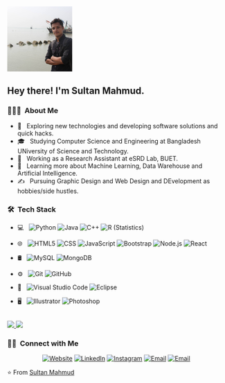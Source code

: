 <img src="https://github.com/smnayan/cste11batch/blob/master/nayan.jpg" height=150>

<h2> Hey there! I'm Sultan Mahmud.</h2>

<h3> 👨🏻‍💻 &nbsp;About Me </h3>

- 🤔 &nbsp; Exploring new technologies and developing software solutions and quick hacks.
- 🎓 &nbsp; Studying Computer Science and Engineering at Bangladesh UNiversity of Science and Technology.
- 💼 &nbsp; Working as a Research Assistant at eSRD Lab, BUET.
- 🌱 &nbsp; Learning more about Machine Learning, Data Warehouse and Artificial Intelligence.
- ✍️ &nbsp; Pursuing Graphic Design and Web Design and DEvelopment as hobbies/side hustles.

<h3> 🛠 &nbsp;Tech Stack</h3>

- 💻 &nbsp;
  ![Python](https://img.shields.io/badge/-Python-333333?style=flat&logo=python)
  ![Java](https://img.shields.io/badge/-Java-333333?style=flat&logo=Java&logoColor=007396)
  ![C++](https://img.shields.io/badge/-C++-333333?style=flat&logo=C%2B%2B&logoColor=00599C)
  ![R (Statistics)](https://img.shields.io/badge/-R-333333?style=flat&logo=R&logoColor=276DC3)
- 🌐 &nbsp;
  ![HTML5](https://img.shields.io/badge/-HTML5-333333?style=flat&logo=HTML5)
  ![CSS](https://img.shields.io/badge/-CSS-333333?style=flat&logo=CSS3&logoColor=1572B6)
  ![JavaScript](https://img.shields.io/badge/-JavaScript-333333?style=flat&logo=javascript)
  ![Bootstrap](https://img.shields.io/badge/-Bootstrap-333333?style=flat&logo=bootstrap&logoColor=563D7C)
  ![Node.js](https://img.shields.io/badge/-Node.js-333333?style=flat&logo=node.js)
  ![React](https://img.shields.io/badge/-React-333333?style=flat&logo=react)
- 🛢 &nbsp;
  ![MySQL](https://img.shields.io/badge/-MySQL-333333?style=flat&logo=mysql)
  ![MongoDB](https://img.shields.io/badge/-MongoDB-333333?style=flat&logo=mongodb)
- ⚙️ &nbsp;
  ![Git](https://img.shields.io/badge/-Git-333333?style=flat&logo=git)
  ![GitHub](https://img.shields.io/badge/-GitHub-333333?style=flat&logo=github)

- 🔧 &nbsp;
  ![Visual Studio Code](https://img.shields.io/badge/-Visual%20Studio%20Code-333333?style=flat&logo=visual-studio-code&logoColor=007ACC)
  ![Eclipse](https://img.shields.io/badge/-Eclipse-333333?style=flat&logo=eclipse-ide&logoColor=2C2255)
- 🖥 &nbsp;
  ![Illustrator](https://img.shields.io/badge/-Illustrator-333333?style=flat&logo=adobe-illustrator)
  ![Photoshop](https://img.shields.io/badge/-Photoshop-333333?style=flat&logo=adobe-photoshop)


<br/>

<a href="https://github.com/smnayan">
  <img height="180em" src="https://github-readme-stats.vercel.app/api?username=smnayan&theme=buefy&show_icons=true" />
  <img height="180em" src="https://github-readme-stats.vercel.app/api/top-langs/?username=smnayan&theme=buefy&layout=compact" />
</a>

<br/>

<h3> 🤝🏻 &nbsp;Connect with Me </h3>

<p align="center">
<a href="https://www.sultanmahmud.com/"><img alt="Website" src="https://img.shields.io/badge/Website-www.smnayan99.com-blue?style=flat-square&logo=google-chrome"></a>
<a href="https://www.linkedin.com/in/sultan-mahmud-nayan-b02478113/"><img alt="LinkedIn" src="https://img.shields.io/badge/LinkedIn-Sultan%20Mahmud%20Nayan-blue?style=flat-square&logo=linkedin"></a>
<a href="https://www.instagram.com/smnoyan99/"><img alt="Instagram" src="https://img.shields.io/badge/Instagram-smnayan__-blue?style=flat-square&logo=instagram"></a>
<a href="mailto:smnoyan99@gmail.com"><img alt="Email" src="https://img.shields.io/badge/Email-smnoyan99@gmail.com-blue?style=flat-square&logo=gmail"></a>
<a href="mailto:0421052097@grad.cse.buet.ac.bd"><img alt="Email" src="https://img.shields.io/badge/Email-0421052097@grad.cse.buet.ac.bd-blue?style=flat-square&logo=gmail"></a>
</p>

⭐️ From [Sultan Mahmud](https://github.com/smnayan)
